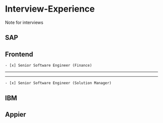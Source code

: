 # Interview-Experience
Note for interviews

## SAP
**Frontend**  
---
    - [x] Senior Software Engineer (Finance)
---
---
    - [x] Senior Software Engineer (Solution Manager)

## IBM

## Appier
